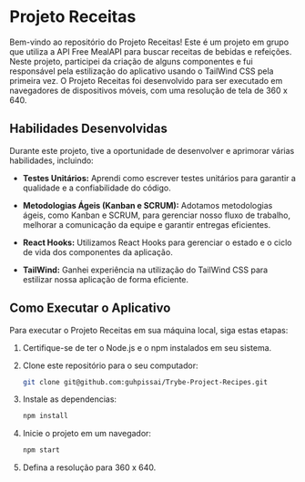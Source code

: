 # Projeto Receitas

Bem-vindo ao repositório do Projeto Receitas! Este é um projeto em grupo que utiliza a API Free MealAPI para buscar receitas de bebidas e refeições. Neste projeto, participei da criação de alguns componentes e fui responsável pela estilização do aplicativo usando o TailWind CSS pela primeira vez. O Projeto Receitas foi desenvolvido para ser executado em navegadores de dispositivos móveis, com uma resolução de tela de 360 x 640.

## Habilidades Desenvolvidas

Durante este projeto, tive a oportunidade de desenvolver e aprimorar várias habilidades, incluindo:

- **Testes Unitários:** Aprendi como escrever testes unitários para garantir a qualidade e a confiabilidade do código.

- **Metodologias Ágeis (Kanban e SCRUM):** Adotamos metodologias ágeis, como Kanban e SCRUM, para gerenciar nosso fluxo de trabalho, melhorar a comunicação da equipe e garantir entregas eficientes.

- **React Hooks:** Utilizamos React Hooks para gerenciar o estado e o ciclo de vida dos componentes da aplicação.

- **TailWind:** Ganhei experiência na utilização do TailWind CSS para estilizar nossa aplicação de forma eficiente.

## Como Executar o Aplicativo

Para executar o Projeto Receitas em sua máquina local, siga estas etapas:

1. Certifique-se de ter o Node.js e o npm instalados em seu sistema.

2. Clone este repositório para o seu computador:

   ```bash
   git clone git@github.com:guhpissai/Trybe-Project-Recipes.git

3. Instale as dependencias:

   ```bash
   npm install
   
4. Inicie o projeto em um navegador:
    ```bash
    npm start
    
5. Defina a resolução para 360 x 640.
